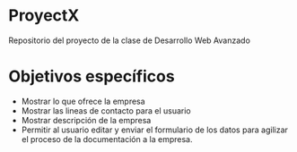 # ProyectX
Repositorio del proyecto de la clase de Desarrollo Web Avanzado
# Objetivos específicos
* Mostrar lo que ofrece la empresa
* Mostrar las lineas de contacto para el usuario
* Mostrar descripción de la empresa
* Permitir al usuario editar y enviar el formulario de los datos para agilizar el proceso de la documentación a la empresa.
